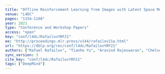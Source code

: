 ```yaml
---
title: "Offline Reinforcement Learning from Images with Latent Space Models."
venue: "L4DC"
pages: "1154-1168"
year: 2021
type: "Conference and Workshop Papers"
access: "open"
key: "conf/l4dc/RafailovYRF21"
ee: "http://proceedings.mlr.press/v144/rafailov21a.html"
url: "https://dblp.org/rec/conf/l4dc/RafailovYRF21"
authors: ["Rafael Rafailov", "Tianhe Yu", "Aravind Rajeswaran", "Chelsea Finn"]
sync_version: 3
cite_key: "conf/l4dc/RafailovYRF21"
tags: ["DeepMind"]
---
```

